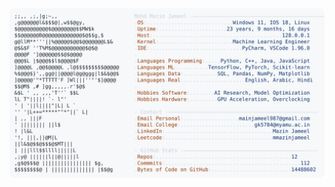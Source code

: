 <picture>
  <source srcset="https://raw.githubusercontent.com/mmazinjameel/mmazinjameel/main/dark_mode.svg?v=1755764091" media="(prefers-color-scheme: dark)">
  <img src="https://raw.githubusercontent.com/mmazinjameel/mmazinjameel/main/light_mode.svg?v=1755764091">
</picture>

